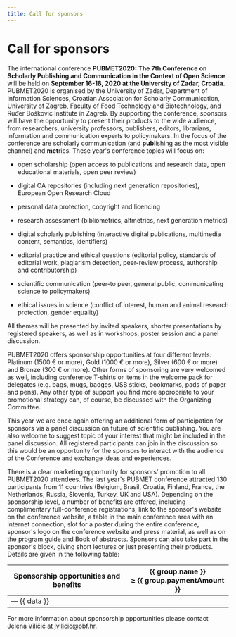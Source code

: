 ```yaml
---
title: Call for sponsors
---
```


# Call for sponsors

The international conference **PUBMET2020: The 7th Conference on Scholarly Publishing and Communication in the Context of Open Science** will be held on **September 16-18, 2020 at the University of Zadar, Croatia**. PUBMET2020 is organised by the University of Zadar, Department of Information Sciences, Croatian Association for Scholarly Communication, University of Zagreb, Faculty of Food Technology and Biotechnology, and Ruđer Bošković Institute in Zagreb. By supporting the conference, sponsors will have the opportunity to present their products to the wide audience, from researchers, university professors, publishers, editors, librarians, information and communication experts to policymakers. In the focus of the conference are scholarly communication (and **pub**lishing as the most visible channel) and **met**rics. These year's conference topics will focus on:

  - open scholarship (open access to publications and research data, open educational materials, open peer review)

  - digital OA repositories (including next generation repositories), European Open Research Cloud

  - personal data protection, copyright and licencing

  - research assessment (bibliometrics, altmetrics, next generation metrics)

  - digital scholarly publishing (interactive digital publications, multimedia content, semantics, identifiers)

  - editorial practice and ethical questions (editorial policy, standards of editorial work, plagiarism detection, peer-review process, authorship and contributorship)

  - scientific communication (peer-to peer, general public, communicating science to policymakers)

  - ethical issues in science (conflict of interest, human and animal research protection, gender equality)

All themes will be presented by invited speakers, shorter presentations by registered speakers, as well as in workshops, poster session and a panel discussion.

PUBMET2020 offers sponsorship opportunities at four different levels: Platinum (1500 € or more), Gold (1000 € or more), Silver (600 € or more) and Bronze (300 € or more). Other forms of sponsoring are very welcomed as well, including conference T-shirts or items in the welcome pack for delegates (e.g. bags, mugs, badges, USB sticks, bookmarks, pads of paper and pens). Any other type of support you find more appropriate to your promotional strategy can, of course, be discussed with the Organizing Committee.

This year we are once again offering an additional form of participation for sponsors via a panel discussion on future of scientific publishing. You are also welcome to suggest topic of your interest that might be included in the panel discussion. All registered participants can join in the discussion so this would be an opportunity for the sponsors to interact with the audience of the Conference and exchange ideas and experiences.

There is a clear marketing opportunity for sponsors' promotion to all PUBMET2020 attendees. The last year's PUBMET conference attracted 130 participants from 11 countries (Belgium, Brasil, Croatia, Finland, France, the Netherlands, Russia, Slovenia, Turkey, UK and USA). Depending on the sponsorship level, a number of benefits are offered, including complimentary full-conference registrations, link to the sponsor's website on the conference website, a table in the main conference area with an internet connection, slot for a poster during the entire conference, sponsor's logo on the conference website and press material, as well as on the program guide and Book of abstracts. Sponsors can also take part in the sponsor's block, giving short lectures or just presenting their products. Details are given in the following table:

<div class="overflow-x-auto">
  <table>
    <thead>
      <tr>
        <th class="text-left align-bottom">
          Sponsorship opportunities and benefits
        </th>
        <each loop="group in sponsors.groups">
          <th class="whitespace-no-wrap px-3">
            {{ group.name }}<br />
            ≥ {{ group.paymentAmount }}
          </th>
        </each>
      </tr>
    </thead>
    <tbody>
      <each loop="row in sponsors.opportunities">
        <tr>
          <each loop="data, index in row.content">
            <td class="{{ index === 0  ? 'text-left' : 'text-center' }}" style="{{ index === 0 ? `min-width: 20rem;` : '' }}">
              <switch expression="data">
                <case n="true">
                  <icon id="checkmark" class="s-1 inline-block text-green-600" role="img" aria-label="yes"></icon>
                </case>
                <case n="false">
                  <span class="text-gray-500">—</span>
                </case>
                <default>
                  {{ data }}
                </default>
              </switch>
            </td>
          </each>
        </tr>
      </each>
    </tbody>
  </table>
</div>

For more information about sponsorship opportunities please contact Jelena Viličić at <jvilicic@pbf.hr>.
